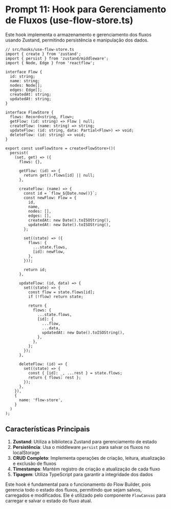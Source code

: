 # Prompt 11: Hook para Gerenciamento de Fluxos (use-flow-store.ts)

Este hook implementa o armazenamento e gerenciamento dos fluxos usando Zustand, permitindo persistência e manipulação dos dados.

```tsx
// src/hooks/use-flow-store.ts
import { create } from 'zustand';
import { persist } from 'zustand/middleware';
import { Node, Edge } from 'reactflow';

interface Flow {
  id: string;
  name: string;
  nodes: Node[];
  edges: Edge[];
  createdAt: string;
  updatedAt: string;
}

interface FlowStore {
  flows: Record<string, Flow>;
  getFlow: (id: string) => Flow | null;
  createFlow: (name: string) => string;
  updateFlow: (id: string, data: Partial<Flow>) => void;
  deleteFlow: (id: string) => void;
}

export const useFlowStore = create<FlowStore>()(
  persist(
    (set, get) => ({
      flows: {},
      
      getFlow: (id) => {
        return get().flows[id] || null;
      },
      
      createFlow: (name) => {
        const id = `flow_${Date.now()}`;
        const newFlow: Flow = {
          id,
          name,
          nodes: [],
          edges: [],
          createdAt: new Date().toISOString(),
          updatedAt: new Date().toISOString(),
        };
        
        set((state) => ({
          flows: {
            ...state.flows,
            [id]: newFlow,
          },
        }));
        
        return id;
      },
      
      updateFlow: (id, data) => {
        set((state) => {
          const flow = state.flows[id];
          if (!flow) return state;
          
          return {
            flows: {
              ...state.flows,
              [id]: {
                ...flow,
                ...data,
                updatedAt: new Date().toISOString(),
              },
            },
          };
        });
      },
      
      deleteFlow: (id) => {
        set((state) => {
          const { [id]: _, ...rest } = state.flows;
          return { flows: rest };
        });
      },
    }),
    {
      name: 'flow-store',
    }
  )
);
```

## Características Principais

1. **Zustand**: Utiliza a biblioteca Zustand para gerenciamento de estado
2. **Persistência**: Usa o middleware `persist` para salvar os fluxos no localStorage
3. **CRUD Completo**: Implementa operações de criação, leitura, atualização e exclusão de fluxos
4. **Timestamps**: Mantém registro de criação e atualização de cada fluxo
5. **Tipagem**: Utiliza TypeScript para garantir a integridade dos dados

Este hook é fundamental para o funcionamento do Flow Builder, pois gerencia todo o estado dos fluxos, permitindo que sejam salvos, carregados e modificados. Ele é utilizado pelo componente `FlowCanvas` para carregar e salvar o estado do fluxo atual.
